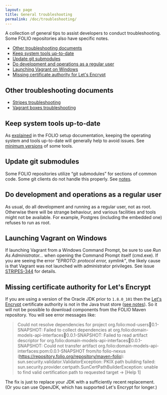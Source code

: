 ```yaml
---
layout: page
title: General troubleshooting
permalink: /doc/troubleshooting/
---
```


A collection of general tips to assist developers to conduct troubleshooting.
Some FOLIO repositories also have specific notes.

<!-- ../../okapi/doc/md2toc -l 2 -h 3 troubleshooting.md -->
* [Other troubleshooting documents](#other-troubleshooting-documents)
* [Keep system tools up-to-date](#keep-system-tools-up-to-date)
* [Update git submodules](#update-git-submodules)
* [Do development and operations as a regular user](#do-development-and-operations-as-a-regular-user)
* [Launching Vagrant on Windows](#launching-vagrant-on-windows)
* [Missing certificate authority for Let's Encrypt](#missing-certificate-authority-for-lets-encrypt)

## Other troubleshooting documents

* [Stripes troubleshooting](https://github.com/folio-org/stripes-core/blob/master/doc/troubleshooting.md)
* [Vagrant boxes troubleshooting](https://github.com/folio-org/folio-ansible/blob/master/doc/index.md#troubleshootingknown-issues)

## Keep system tools up-to-date

As [explained](/doc/setup#introduction) in the FOLIO setup documentation,
keeping the operating system and tools up-to-date will generally help to
avoid issues.
See [minimum versions](/doc/setup#tools) of some tools.

## Update git submodules

Some FOLIO repositories utilize “git submodules” for sections of common code.
Some git clients do not handle this properly.
See [notes](/doc/setup#update-git-submodules).

## Do development and operations as a regular user

As usual, do all development and running as a regular user, not as root.
Otherwise there will be strange behaviour, and various facilities and
tools might not be available.
For example, Postgres (including the embedded one) refuses to run as root.

## Launching Vagrant on Windows

If launching Vagrant from a Windows Command Prompt, be sure to use _Run As Administrator..._
when opening the Command Prompt itself (cmd.exe).
If you are seeing the error _"EPROTO: protocol error, symlink"_, the likely cause is that
Vagrant was not launched with administrator privileges.
See issue [STRIPES-344](https://issues.folio.org/browse/STRIPES-344) for details.

## Missing certificate authority for Let's Encrypt

If you are using a version of the Oracle JDK prior to `1.8.0_101`
then the [Let's Encrypt](https://letsencrypt.org/)
certificate authority is not in the Java trust store
([see notes](https://stackoverflow.com/questions/34110426/does-java-support-lets-encrypt-certificate)).
So it will not be possible to download components from the FOLIO Maven
repository. You will see error messages like:

> Could not resolve dependencies for project org.folio:mod-users:jar:0.1-SNAPSHOT: Failed to collect dependencies at org.folio:domain-models-api-interfaces:jar:0.0.1-SNAPSHOT: Failed to read artifact descriptor for org.folio:domain-models-api-interfaces:jar:0.0.1-SNAPSHOT: Could not transfer artifact org.folio:domain-models-api-interfaces:pom:0.0.1-SNAPSHOT from/to folio-nexus (https://repository.folio.org/repository/maven-folio): sun.security.validator.ValidatorException: PKIX path building failed: sun.security.provider.certpath.SunCertPathBuilderException: unable to find valid certification path to requested target -> [Help 1]

The fix is just to replace your JDK with a sufficiently recent replacement.
(Or you can use OpenJDK, which has supported Let's Encrypt for longer.)
